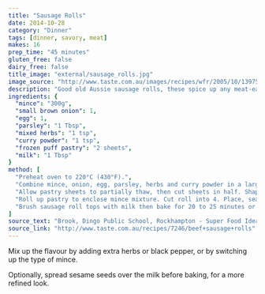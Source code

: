 ```yaml
---
title: "Sausage Rolls"
date: 2014-10-28
category: "Dinner"
tags: [dinner, savory, meat]
makes: 16
prep_time: "45 minutes"
gluten_free: false
dairy_free: false
title_image: "external/sausage_rolls.jpg"
image_source: "http://www.taste.com.au/images/recipes/wfr/2005/10/13975_l.jpg"
description: "Good old Aussie sausage rolls, these spice up any meat-eating party."
ingredients: {
  "mince": "300g",
  "small brown onion": 1,
  "egg": 1,
  "parsley": "1 Tbsp",
  "mixed herbs": "1 tsp",
  "curry powder": "1 tsp",
  "frozen puff pastry": "2 sheets",
  "milk": "1 Tbsp"
}
method: [
  "Preheat oven to 220°C (430°F).",
  "Combine mince, onion, egg, parsley, herbs and curry powder in a large bowl. Mix until well combined.",
  "Allow pastry sheets to partially thaw, then cut sheets in half. Shape one-quarter of the mince mixture into a sausage and place along 1 long edge of pastry.",
  "Roll up pastry to enclose mince mixture. Cut roll into 4. Place, seam side down, on prepared tray. Repeat with remaining mince mixture and pastry.",
  "Brush sausage roll tops with milk then bake for 20 to 25 minutes or until golden and puffed. Allow to cool on tray for 5 minutes. Serve hot with tomato or barbecue sauce."
]
source_text: "Brook, Dingo Public School, Rockhampton - Super Food Ideas, September 2006, Page 16"
source_link: "http://www.taste.com.au/recipes/7246/beef+sausage+rolls"
---
```

Mix up the flavour by adding extra herbs or black pepper, or by switching up the type of mince.

Optionally, spread sesame seeds over the milk before baking, for a more refined look.
